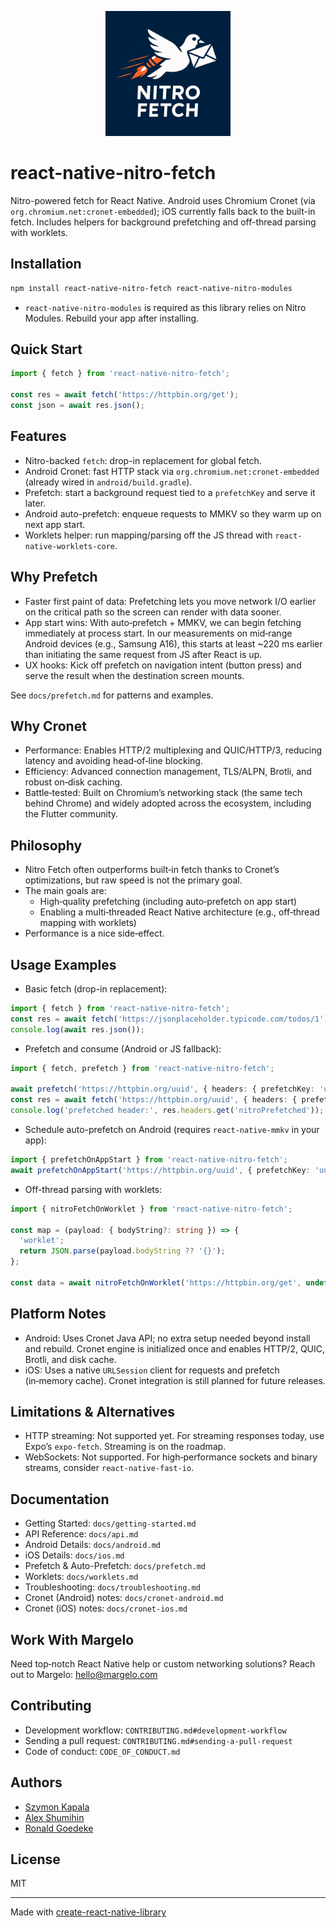 <p align="center">
  <img src="./assets/logo.png" alt="Nitro Fetch Logo" width="200" />
</p>

# react-native-nitro-fetch

Nitro-powered fetch for React Native. Android uses Chromium Cronet (via `org.chromium.net:cronet-embedded`); iOS currently falls back to the built-in fetch. Includes helpers for background prefetching and off-thread parsing with worklets.

## Installation

```sh
npm install react-native-nitro-fetch react-native-nitro-modules
```

- `react-native-nitro-modules` is required as this library relies on Nitro Modules. Rebuild your app after installing.

## Quick Start

```ts
import { fetch } from 'react-native-nitro-fetch';

const res = await fetch('https://httpbin.org/get');
const json = await res.json();
```

## Features

- Nitro-backed `fetch`: drop-in replacement for global fetch.
- Android Cronet: fast HTTP stack via `org.chromium.net:cronet-embedded` (already wired in `android/build.gradle`).
- Prefetch: start a background request tied to a `prefetchKey` and serve it later.
- Android auto-prefetch: enqueue requests to MMKV so they warm up on next app start.
- Worklets helper: run mapping/parsing off the JS thread with `react-native-worklets-core`.

## Why Prefetch

- Faster first paint of data: Prefetching lets you move network I/O earlier on the critical path so the screen can render with data sooner.
- App start wins: With auto‑prefetch + MMKV, we can begin fetching immediately at process start. In our measurements on mid‑range Android devices (e.g., Samsung A16), this starts at least ~220 ms earlier than initiating the same request from JS after React is up.
- UX hooks: Kick off prefetch on navigation intent (button press) and serve the result when the destination screen mounts.

See `docs/prefetch.md` for patterns and examples.

## Why Cronet

- Performance: Enables HTTP/2 multiplexing and QUIC/HTTP/3, reducing latency and avoiding head‑of‑line blocking.
- Efficiency: Advanced connection management, TLS/ALPN, Brotli, and robust on‑disk caching.
- Battle‑tested: Built on Chromium’s networking stack (the same tech behind Chrome) and widely adopted across the ecosystem, including the Flutter community.

## Philosophy

- Nitro Fetch often outperforms built‑in fetch thanks to Cronet’s optimizations, but raw speed is not the primary goal.
- The main goals are:
  - High‑quality prefetching (including auto‑prefetch on app start)
  - Enabling a multi‑threaded React Native architecture (e.g., off‑thread mapping with worklets)
- Performance is a nice side‑effect.

## Usage Examples

- Basic fetch (drop-in replacement):

```ts
import { fetch } from 'react-native-nitro-fetch';
const res = await fetch('https://jsonplaceholder.typicode.com/todos/1');
console.log(await res.json());
```

- Prefetch and consume (Android or JS fallback):

```ts
import { fetch, prefetch } from 'react-native-nitro-fetch';

await prefetch('https://httpbin.org/uuid', { headers: { prefetchKey: 'uuid' } });
const res = await fetch('https://httpbin.org/uuid', { headers: { prefetchKey: 'uuid' } });
console.log('prefetched header:', res.headers.get('nitroPrefetched'));
```

- Schedule auto-prefetch on Android (requires `react-native-mmkv` in your app):

```ts
import { prefetchOnAppStart } from 'react-native-nitro-fetch';
await prefetchOnAppStart('https://httpbin.org/uuid', { prefetchKey: 'uuid' });
```

- Off-thread parsing with worklets:

```ts
import { nitroFetchOnWorklet } from 'react-native-nitro-fetch';

const map = (payload: { bodyString?: string }) => {
  'worklet';
  return JSON.parse(payload.bodyString ?? '{}');
};

const data = await nitroFetchOnWorklet('https://httpbin.org/get', undefined, map, { preferBytes: false });
```

## Platform Notes

- Android: Uses Cronet Java API; no extra setup needed beyond install and rebuild. Cronet engine is initialized once and enables HTTP/2, QUIC, Brotli, and disk cache.
- iOS: Uses a native `URLSession` client for requests and prefetch (in‑memory cache). Cronet integration is still planned for future releases.

## Limitations & Alternatives

- HTTP streaming: Not supported yet. For streaming responses today, use Expo’s `expo-fetch`. Streaming is on the roadmap.
- WebSockets: Not supported. For high‑performance sockets and binary streams, consider `react-native-fast-io`.

## Documentation

- Getting Started: `docs/getting-started.md`
- API Reference: `docs/api.md`
- Android Details: `docs/android.md`
- iOS Details: `docs/ios.md`
- Prefetch & Auto-Prefetch: `docs/prefetch.md`
- Worklets: `docs/worklets.md`
- Troubleshooting: `docs/troubleshooting.md`
- Cronet (Android) notes: `docs/cronet-android.md`
- Cronet (iOS) notes: `docs/cronet-ios.md`

## Work With Margelo

Need top‑notch React Native help or custom networking solutions? Reach out to Margelo: hello@margelo.com

## Contributing

- Development workflow: `CONTRIBUTING.md#development-workflow`
- Sending a pull request: `CONTRIBUTING.md#sending-a-pull-request`
- Code of conduct: `CODE_OF_CONDUCT.md`

## Authors

- [Szymon Kapala](https://x.com/Turbo_Szymon)
- [Alex Shumihin](https://x.com/pioner_dev)
- [Ronald Goedeke](https://x.com/BubbleTroubl_rg)

## License

MIT

---

Made with [create-react-native-library](https://github.com/callstack/react-native-builder-bob)
